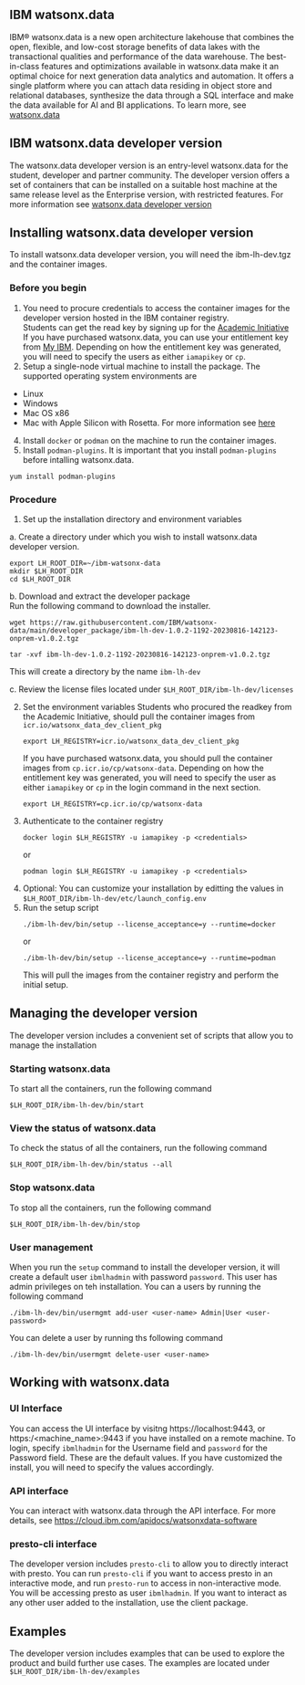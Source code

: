 ## IBM watsonx.data
IBM® watsonx.data is a new open architecture lakehouse that combines the open, flexible, and low-cost storage benefits of data lakes with the transactional qualities and performance of the data warehouse. The best-in-class features and optimizations available in watsonx.data make it an optimal choice for next generation data analytics and automation. It offers a single platform where you can attach data residing in object store and relational databases, synthesize the data through a SQL interface and make the data available for AI and BI applications. To learn more, see [watsonx.data](https://www.ibm.com/products/watsonx-data)


## IBM watsonx.data developer version
The watsonx.data developer version is an entry-level watsonx.data for the student, developer and partner community. The developer version offers a set of containers that can be installed on a suitable host machine at the same release level as the Enterprise version, with restricted features. For more information see [watsonx.data developer version](https://www.ibm.com/docs/en/watsonxdata/1.0.x?topic=edition-installing-watsonxdata-developer-version)

## Installing watsonx.data developer version
To install watsonx.data developer version, you will need the ibm-lh-dev.tgz and the container images.

### Before you begin
1. You need to procure credentials to access the container images for the developer version hosted in the IBM container registry. <br>
    Students can get the read key by signing up for the [Academic Initiative](https://www.ibm.com/academic/home) <br>
    If you have purchased watsonx.data, you can use your entitlement key from [My IBM](https://myibm.ibm.com/products-services/containerlibrary?_gl=1%2a1o6moo1%2a_ga%2aMTgxNzQxMzQ4OS4xNjk0NTg0Nzky%2a_ga_FYECCCS21D%2aMTY5NDY1NzI0Ny43LjEuMTY5NDY1NzcxMC4wLjAuMA..). Depending on how the entitlement key was generated, you will need to specify the users as either `iamapikey` or `cp`.
3. Setup a single-node virtual machine to install the package. The supported operating system environments are
- Linux
- Windows
- Mac OS x86
- Mac with Apple Silicon with Rosetta. For more information see [here](https://www.ibm.com/docs/en/watsonxdata/1.0.x?topic=version-prerequisites-watsonxdata-installation-mac)
4. Install `docker` or `podman` on the machine to run the container images.
5. Install `podman-plugins`. It is important that you install `podman-plugins` before intalling watsonx.data.
```
yum install podman-plugins
```


### Procedure
1. Set up the installation directory and environment variables

a. Create a directory under which you wish to install watsonx.data developer version.
   ```
   export LH_ROOT_DIR=~/ibm-watsonx-data
   mkdir $LH_ROOT_DIR
   cd $LH_ROOT_DIR
   ```
b. Download and extract the developer package<br>
   Run the following command to download the installer. <br>

   ```
   wget https://raw.githubusercontent.com/IBM/watsonx-data/main/developer_package/ibm-lh-dev-1.0.2-1192-20230816-142123-onprem-v1.0.2.tgz
   ```  
   ```
   tar -xvf ibm-lh-dev-1.0.2-1192-20230816-142123-onprem-v1.0.2.tgz
   ```
   This will create a directory by the name `ibm-lh-dev`

c. Review the license files located under `$LH_ROOT_DIR/ibm-lh-dev/licenses`

2. Set the environment variables
   Students who procured the readkey from the Academic Initiative, should pull the container images from `icr.io/watsonx_data_dev_client_pkg`
   ```
   export LH_REGISTRY=icr.io/watsonx_data_dev_client_pkg
   ```
   If you have purchased watsonx.data, you should pull the container images from `cp.icr.io/cp/watsonx-data`. Depending on how the entitlement key was generated, you will need to specify the user as either `iamapikey` or `cp` in the login command in the next section.
   ```
   export LH_REGISTRY=cp.icr.io/cp/watsonx-data
   ```
3. Authenticate to the container registry
   ```
   docker login $LH_REGISTRY -u iamapikey -p <credentials>
   ```
   or
   ```
   podman login $LH_REGISTRY -u iamapikey -p <credentials>
   ```
4. Optional: You can customize your installation by editting the values in `$LH_ROOT_DIR/ibm-lh-dev/etc/launch_config.env`
5. Run the setup script
   ```
   ./ibm-lh-dev/bin/setup --license_acceptance=y --runtime=docker
   ```
   or
   ```
   ./ibm-lh-dev/bin/setup --license_acceptance=y --runtime=podman
   ```
   This will pull the images from the container registry and perform the initial setup.

## Managing the developer version
The developer version includes a convenient set of scripts that allow you to manage the installation

### Starting watsonx.data
To start all the containers, run the following command
```
$LH_ROOT_DIR/ibm-lh-dev/bin/start
```

### View the status of watsonx.data
To check the status of all the containers, run the following command
```
$LH_ROOT_DIR/ibm-lh-dev/bin/status --all
```

### Stop watsonx.data
To stop all the containers, run the following command
```
$LH_ROOT_DIR/ibm-lh-dev/bin/stop
```

### User management
When you run the `setup` command to install the developer version, it will create a default user `ibmlhadmin` with password `password`. This user has admin privileges on teh installation.
You can a users by running the following command
```
./ibm-lh-dev/bin/usermgmt add-user <user-name> Admin|User <user-password>
```
You can delete a user by running ths following command
```
./ibm-lh-dev/bin/usermgmt delete-user <user-name>
```


## Working with watsonx.data

### UI Interface
You can access the UI interface by visitng https://localhost:9443, or https:/<machine_name>:9443 if you have installed on a remote machine.
To login, specify `ibmlhadmin` for the Username field and `password` for the Password field. These are the default values. If you have customized the install, you will need to specify the values accordingly.

### API interface
You can interact with watsonx.data through the API interface. For more details, see https://cloud.ibm.com/apidocs/watsonxdata-software

### presto-cli interface
The developer version includes `presto-cli` to allow you to directly interact with presto. You can run `presto-cli` if you want to access presto in an interactive mode, and run `presto-run` to access in non-interactive mode.
You will be accessing presto as user `ibmlhadmin`. If you want to interact as any other user added to the installation, use the client package.


## Examples
The developer version includes examples that can be used to explore the product and build further use cases.
The examples are located under `$LH_ROOT_DIR/ibm-lh-dev/examples`
